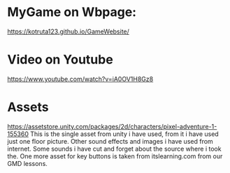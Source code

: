 # MyGame on Wbpage:
https://kotruta123.github.io/GameWebsite/
# Video on Youtube
https://www.youtube.com/watch?v=iA0OV1H8Gz8
# Assets
https://assetstore.unity.com/packages/2d/characters/pixel-adventure-1-155360
This is the single asset from unity i have used, from it i have used just one floor picture. Other sound effects and images i have used from internet. Some sounds i have cut and forget about the source where i took the.
One more asset for key buttons is taken from itslearning.com from our GMD lessons.

 
